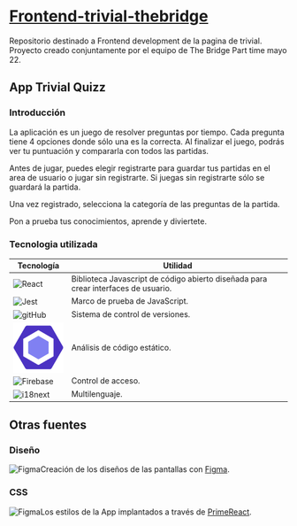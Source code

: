 # [Frontend-trivial-thebridge](http://localhost:3000/)

Repositorio destinado a Frontend development de la pagina de trivial. Proyecto creado conjuntamente por el equipo de The Bridge Part time mayo 22.

## App Trivial Quizz

### Introducción

La aplicación es un juego de resolver preguntas por tiempo. Cada pregunta tiene 4 opciones donde sólo una es la correcta. Al finalizar el juego, podrás ver tu puntuación y compararla con todos las partidas.

Antes de jugar, puedes elegir registrarte para guardar tus partidas en el area de usuario o jugar sin registrarte. Si juegas sin registrarte sólo se guardará la partida.

Una vez registrado, selecciona la categoría de las preguntas de la partida.

Pon a prueba tus conocimientos, aprende y diviertete.

### Tecnologia utilizada

| Tecnología | Utilidad |
| ------------------------------------ | --------- |
|<img align="center" src="https://upload.wikimedia.org/wikipedia/commons/thumb/4/47/React.svg/375px-React.svg.png" width="100" alt="React">|Biblioteca Javascript de código abierto diseñada para crear interfaces de usuario.|
|<img align="center" src="https://ih1.redbubble.net/image.404023256.1965/st,small,507x507-pad,600x600,f8f8f8.u2.jpg" width="100" alt="Jest">| Marco de prueba de JavaScript.|
|<img align="center" src="https://logos-world.net/wp-content/uploads/2020/11/GitHub-Logo-700x394.png" width="100" alt="gitHub">|Sistema de control de versiones.|
|<img align="center" src="https://raw.githubusercontent.com/github/explore/80688e429a7d4ef2fca1e82350fe8e3517d3494d/topics/eslint/eslint.png" width="100" alt="eslint">|Análisis de código estático.|
|<img align="center" src="https://encrypted-tbn0.gstatic.com/images?q=tbn:ANd9GcRsuGyCVmkYlf2ndDdZLqc9LdyZ3rl1PVNQvw&usqp=CAU" width="100" alt="Firebase">|Control de acceso.|
|<img align="center" src="https://cdn.icon-icons.com/icons2/2699/PNG/512/inext_logo_icon_170002.png" width="100" alt="i18next">|Multilenguaje.|

## Otras fuentes

### Diseño



<img src="https://cdn.freebiesupply.com/logos/large/2x/figma-1-logo-png-transparent.png" width="50" alt="Figma">Creación de los diseños de las pantallas con [Figma](https://www.figma.com/).

### CSS

<img src="https://i0.wp.com/www.primefaces.org/wp-content/uploads/2018/05/primereact-logo.png?fit=300%2C300&ssl=1" width="60" alt="Figma">Los estilos de la App implantados a través de
[PrimeReact](https://www.primefaces.org/primereact/).
